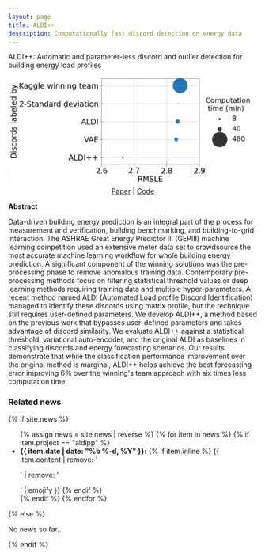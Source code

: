 ```yaml
---
layout: page
title: ALDI++
description: Computationally fast discord detection on energy data
---
```


ALDI++: Automatic and parameter-less discord and outlier detection for building energy load profiles

<center>
  <img src="/assets/img/bubbleplot_comparison-forecasting_paper.png"> <br />
   <a href="https://arxiv.org/abs/2203.06618">Paper</a> |
   <a href="https://github.com/buds-lab/aldipp">Code</a>
</center>

**Abstract**

Data-driven building energy prediction is an integral part of the process for measurement and verification, building benchmarking, and building-to-grid interaction.
The ASHRAE Great Energy Predictor III (GEPIII) machine learning competition used an extensive meter data set to crowdsource the most accurate machine learning workflow for whole building energy prediction. A significant component of the winning solutions was the pre-processing phase to remove anomalous training data. Contemporary pre-processing methods focus on filtering statistical threshold values or deep learning methods requiring training data and multiple hyper-parameters. A recent method named ALDI (Automated Load profile Discord Identification) managed to identify these discords using matrix profile, but the technique still requires user-defined parameters. We develop ALDI++, a method based on the previous work that bypasses user-defined parameters and takes advantage of discord similarity. We evaluate ALDI++ against a statistical threshold, variational auto-encoder, and the original ALDI as baselines in classifying discords and energy forecasting scenarios. Our results demonstrate that while the classification performance improvement over the original method is marginal, ALDI++ helps achieve the best forecasting error improving 6% over the winning's team approach with six times less computation time.

<div>
<h3> Related news</h3>
  {% if site.news  %}
    <ul>
    {% assign news = site.news | reverse %}
    {% for item in news %}
      {% if item.project == "aldipp" %}
      <li>
        <strong>{{ item.date | date: "%b %-d, %Y" }}:</strong>
          {% if item.inline %}
            {{ item.content | remove: '<p>' | remove: '</p>' | emojify }}
          {% endif %}
      </li>
      {% endif %}
    {% endfor %}
    </ul>
  {% else %}
    <p>No news so far...</p>
  {% endif %}
</div>
